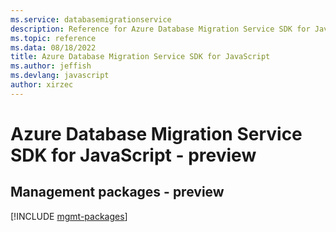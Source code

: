 ```yaml
---
ms.service: databasemigrationservice
description: Reference for Azure Database Migration Service SDK for JavaScript
ms.topic: reference
ms.data: 08/18/2022
title: Azure Database Migration Service SDK for JavaScript
ms.author: jeffish
ms.devlang: javascript
author: xirzec
---
```

# Azure Database Migration Service SDK for JavaScript - preview

## Management packages - preview
[!INCLUDE [mgmt-packages](database-migration-service-mgmt-index.md)]